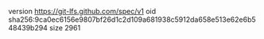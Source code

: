 version https://git-lfs.github.com/spec/v1
oid sha256:9ca0ec6156e9807bf26d1c2d109a681938c5912da658e513e62e6b548439b294
size 2961
